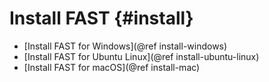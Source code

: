 Install FAST {#install}
=====================

* [Install FAST for Windows](@ref install-windows)
* [Install FAST for Ubuntu Linux](@ref install-ubuntu-linux)
* [Install FAST for macOS](@ref install-mac)
